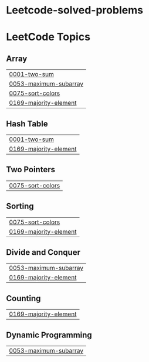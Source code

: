 # Leetcode-solved-problems
<!---LeetCode Topics Start-->
# LeetCode Topics
## Array
|  |
| ------- |
| [0001-two-sum](https://github.com/shinieaggarwal72/Leetcode-solved-problems/tree/master/0001-two-sum) |
| [0053-maximum-subarray](https://github.com/shinieaggarwal72/Leetcode-solved-problems/tree/master/0053-maximum-subarray) |
| [0075-sort-colors](https://github.com/shinieaggarwal72/Leetcode-solved-problems/tree/master/0075-sort-colors) |
| [0169-majority-element](https://github.com/shinieaggarwal72/Leetcode-solved-problems/tree/master/0169-majority-element) |
## Hash Table
|  |
| ------- |
| [0001-two-sum](https://github.com/shinieaggarwal72/Leetcode-solved-problems/tree/master/0001-two-sum) |
| [0169-majority-element](https://github.com/shinieaggarwal72/Leetcode-solved-problems/tree/master/0169-majority-element) |
## Two Pointers
|  |
| ------- |
| [0075-sort-colors](https://github.com/shinieaggarwal72/Leetcode-solved-problems/tree/master/0075-sort-colors) |
## Sorting
|  |
| ------- |
| [0075-sort-colors](https://github.com/shinieaggarwal72/Leetcode-solved-problems/tree/master/0075-sort-colors) |
| [0169-majority-element](https://github.com/shinieaggarwal72/Leetcode-solved-problems/tree/master/0169-majority-element) |
## Divide and Conquer
|  |
| ------- |
| [0053-maximum-subarray](https://github.com/shinieaggarwal72/Leetcode-solved-problems/tree/master/0053-maximum-subarray) |
| [0169-majority-element](https://github.com/shinieaggarwal72/Leetcode-solved-problems/tree/master/0169-majority-element) |
## Counting
|  |
| ------- |
| [0169-majority-element](https://github.com/shinieaggarwal72/Leetcode-solved-problems/tree/master/0169-majority-element) |
## Dynamic Programming
|  |
| ------- |
| [0053-maximum-subarray](https://github.com/shinieaggarwal72/Leetcode-solved-problems/tree/master/0053-maximum-subarray) |
<!---LeetCode Topics End-->